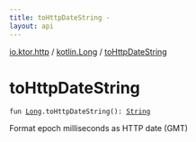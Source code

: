 ```yaml
---
title: toHttpDateString - 
layout: api
---
```


<div class='api-docs-breadcrumbs'><a href="../index.html">io.ktor.http</a> / <a href="index.html">kotlin.Long</a> / <a href="./to-http-date-string.html">toHttpDateString</a></div>

# toHttpDateString

<div class="signature"><code><span class="keyword">fun </span><a href="https://kotlinlang.org/api/latest/jvm/stdlib/kotlin/-long/index.html"><span class="identifier">Long</span></a><span class="symbol">.</span><span class="identifier">toHttpDateString</span><span class="symbol">(</span><span class="symbol">)</span><span class="symbol">: </span><a href="https://kotlinlang.org/api/latest/jvm/stdlib/kotlin/-string/index.html"><span class="identifier">String</span></a></code></div>

Format epoch milliseconds as HTTP date (GMT)


